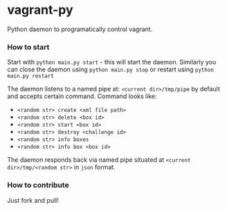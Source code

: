 # vagrant-py
Python daemon to programatically control vagrant. 

### How to start
Start with `python main.py start` - this will start the daemon. Similarly you can close the daemon using `python main.py stop` or restart using `python main.py restart`

The daemon listens to a named pipe at: `<current dir>/tmp/pipe` by default and accepts certain command. Command looks like:

 - `<random str> create <xml file path>`
 - `<random str> delete <box id>`
 - `<random str> start <box id>`
 - `<random str> destroy <challenge id>`
 - `<random str> info boxes`
 - `<random str> info box <box id>`

The daemon responds back via named pipe situated at `<current dir>/tmp/<random str>` in `json` format.

### How to contribute
Just fork and pull!

